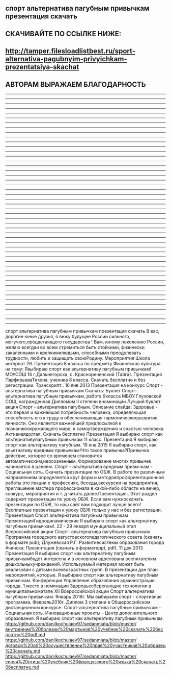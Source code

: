 спорт альтернатива пагубным привычкам презентация скачать
--------------------------------------------------
СКАЧИВАЙТЕ ПО ССЫЛКЕ НИЖЕ:
--------------------------------------------------
http://tamper.filesloadlistbest.ru/sport-alternativa-pagubnyim-privyichkam-prezentatsiya-skachat
--------------------------------------------------
АВТОРАМ ВЫРАЖАЕМ БЛАГОДАРНОСТЬ
--------------------------------------------------
--------------------------------------------------
--------------------------------------------------
--------------------------------------------------
--------------------------------------------------
--------------------------------------------------
--------------------------------------------------
--------------------------------------------------
--------------------------------------------------
--------------------------------------------------
--------------------------------------------------
--------------------------------------------------
--------------------------------------------------
--------------------------------------------------
--------------------------------------------------
--------------------------------------------------
--------------------------------------------------
--------------------------------------------------
--------------------------------------------------
--------------------------------------------------
--------------------------------------------------
--------------------------------------------------
--------------------------------------------------
--------------------------------------------------
--------------------------------------------------
--------------------------------------------------
--------------------------------------------------
--------------------------------------------------
--------------------------------------------------
--------------------------------------------------
--------------------------------------------------
--------------------------------------------------
--------------------------------------------------
--------------------------------------------------
--------------------------------------------------
--------------------------------------------------
--------------------------------------------------
--------------------------------------------------
--------------------------------------------------
--------------------------------------------------
--------------------------------------------------
--------------------------------------------------
--------------------------------------------------
--------------------------------------------------
--------------------------------------------------
--------------------------------------------------
--------------------------------------------------
--------------------------------------------------
--------------------------------------------------
--------------------------------------------------
спорт альтернатива пагубным привычкам презентация скачать В вас, дорогие юные друзья, я вижу будущее России  сильного, могучего,процветающего государства ! Вам, юному поколению России, желаю всегдаи во всем стремиться быть стойкими, физически закаленными и крепкимилюдьми, способными преодолевать трудности, любить и защищать своюРодину. Мероприятия  Школа  интернат 29. Презентация 8 класса по предмету Физическая культура на тему: Явыбираю спорт как альтернативу пагубным привычкам! МОУСОШ 16 г.Дальнегорска, с. Краснореченский (Тайга). Презентация ПарфирьеваТихона, ученика 8 класса. Скачать бесплатно и без регистрации. Транскрипт:. 16 янв 2013  Презентация на конкурс Спорт - альтернатива пагубным привычкам Скачать:  Буклет Спорт-альтернатива пагубным привычкам, работа 9класса МБОУ Глуховской СОШ, награжденная Дипломом II степени вноминации Лучший буклет акция Спорт - альтернатива пагубным. Описание слайда: Здоровье - это первая и важнейшая потребность человека, определяющая способность его к труду и обеспечивающая гармоническоеразвитие личности. Оно является важнейшей предпосылкой к познаниюокружающего мира, к самоутверждению и счастью человека. Активнаядолгая. Скачать бесплатно Презентация Я выбираю спорт как альтернативупагубным привычкам 11 класс. Презентация Я выбираю спорт как альтернативу пагубным. 19 янв 2015  Я выбираю спорт, как альетнативу вредным привычкам!Что такое привычка?Привычка  действие, которое со временем становится автоматическим,неосознанным. Формирование многих привычек начинается в раннем. Спорт - альтернатива вредным привычкам - Социальная сеть. Скачать презентации по ОБЖ. В работе по различным направлениям определяется круг форм и методовпрофориентационной работы  это лекции о профессиях, беседы,экскурсии на предприятия, приглашение мастера  профессионала в какой-либо области на вечер, конкурс, мероприятия и т. д читать далее.Презентация:. Этот раздел содержит презентации по уроку ОБЖ.  Если вам нужноскачать презентации по ОБЖ, то наш сайт вам подходит лучше всего!Бесплатные презентации к уроку ОБЖ только у нас и без регистрации. Презентация Спорт альтернатива пагубным привычкам  ПрезентацияГидродинамические
Я выбираю спорт как альтернативу пагубным привычкам!. 22 - 29 января  муниципальный этап Всероссийской акции Спорт -альтернатива пагубным привычкам  Программа городского августовскогопедагогического совета (скачать в формате pub); Длужевская Р.Г. Развитиесистемы образования города Ачинска:  Презентация (скачать в форматеppt, pdf). 11 дек 2013  Презентация Я выбираю спорт как альтернативу пагубным привычкамбудет интересна и в основном адресована воспитателям дошкольныхучреждений. Используемый материал может быть реализован с детьми всехвозрастных групп. В презентации дан план мероприятий, которые. Я выбираю спорт как альтернативу пагубным привычкам. Конференции  Управление образования администрации города. 1 место в номинации Здоровьесберегающие технологии в муниципальномэтапе XII Всероссийской акции Спорт  альтернатива пагубным привычкам. Январь 2016г. Мы выбираем спорт - спортивная программа. Февраль2016г. Диплом 3 степени в Общероссийском дистанционном конкурсе. Спорт-альтернатива пагубным привычкам - Социальная сеть. Инновационные проекты - Центр дополнительного образования. Я выбираю спорт как альтернативу пагубным привычкам.
https://github.com/danilkochulaev97/sedanmiata/blob/master/внутренние%20болезни%20мартынов%20учебник%20скачать%20бесплатно%20pdf.md
https://github.com/danilkochulaev97/sedanmiata/blob/master/договор%20об%20осуществлении%20прав%20участников%20образец%20скачать.md
https://github.com/danilkochulaev97/sedanmiata/blob/master/синяя%20птица%20учебник%20французского%20языка%20скачать%20бесплатно.md